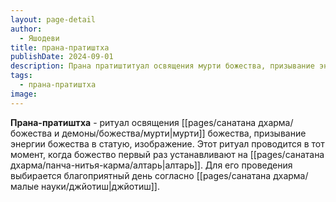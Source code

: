 ```yaml
---
layout: page-detail
author:
  - Яшодеви
title: прана-пратиштха
publishDate: 2024-09-01
description: Прана пратиштитуал освящения мурти божества, призывание энергии божества в статую, изображение. Этот ритуал проводится в тот момент, когда божество первый раз устанавливают на алтарь. Для его проведения выбирается благоприятный день согласно джйотиш.
tags:
  - прана-пратиштха
image:
---
```

**Прана-пратиштха** - ритуал освящения [[pages/санатана дхарма/божества и демоны/божества/мурти|мурти]] божества, призывание энергии божества в статую, изображение. Этот ритуал проводится в тот момент, когда божество первый раз устанавливают на [[pages/санатана дхарма/панча-нитья-карма/алтарь|алтарь]]. Для его проведения выбирается благоприятный день согласно [[pages/санатана дхарма/малые науки/джйотиш|джйотиш]].


